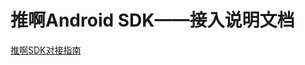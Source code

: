 # 推啊Android SDK——接入说明文档

    
  [推啊SDK对接指南](http://note.youdao.com/noteshare?id=ccffc76bad0cc3c693c146c6996ab8dc&sub=1D4A79C99D7D4F73BEED8553CBCBA4A8)
  
  
